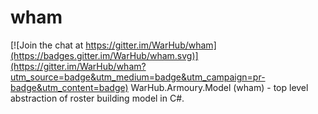 # wham

[![Join the chat at https://gitter.im/WarHub/wham](https://badges.gitter.im/WarHub/wham.svg)](https://gitter.im/WarHub/wham?utm_source=badge&utm_medium=badge&utm_campaign=pr-badge&utm_content=badge)
WarHub.Armoury.Model (wham) - top level abstraction of roster building model in C#.
